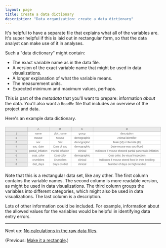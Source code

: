 ```yaml
---
layout: page
title: Create a data dictionary
description: "Data organization: create a data dictionary"
---
```




It's helpful to have a separate file
that explains what all of the variables are. It's super helpful if
this is laid out in rectangular form, so that the data analyst can
make use of it in analyses.

Such a "data dictionary" might contain:

- The exact variable name as in the data file.
- A version of the exact variable name that might be used in data visualizations.
- A longer explanation of what the variable means.
- The measurement units.
- Expected minimum and maximum values, perhaps.

This is part of the *metadata* that you'll want to prepare:
information *about* the data. You'll also want a `ReadMe` file that
includes an overview of the project and data.

Here's an example data dictionary.

<?xml version="1.0" encoding="UTF-8"?>
<svg width="692px" height="192px" viewBox="0 0 922 236" preserveAspectRatio="xMinYmin meet" xmlns="http://www.w3.org/2000/svg" xmlns:xlink="http://www.w3.org/1999/xlink" version="1.1">
    <rect x="521" y="209" width="400" height="26" fill="white" stroke="#CECECE" stroke-width="1" />
    <text x="721" y="222" text-anchor="middle" dominant-baseline="middle" font-family="sans-serif" fill="#626262" font-size="16px" >Number of days on high-fat diet</text>
    <rect x="391" y="209" width="130" height="26" fill="white" stroke="#CECECE" stroke-width="1" />
    <text x="456" y="222" text-anchor="middle" dominant-baseline="middle" font-family="sans-serif" fill="#626262" font-size="16px" >clinical</text>
    <rect x="261" y="209" width="130" height="26" fill="white" stroke="#CECECE" stroke-width="1" />
    <text x="326" y="222" text-anchor="middle" dominant-baseline="middle" font-family="sans-serif" fill="#626262" font-size="16px" >Days on diet</text>
    <rect x="131" y="209" width="130" height="26" fill="white" stroke="#CECECE" stroke-width="1" />
    <text x="196" y="222" text-anchor="middle" dominant-baseline="middle" font-family="sans-serif" fill="#626262" font-size="16px" >diet_days</text>
    <rect x="1" y="209" width="130" height="26" fill="#E9E9E9" stroke="#969696" stroke-width="1" />
    <text x="66" y="222" text-anchor="middle" dominant-baseline="middle" font-family="sans-serif" fill="#626262" font-size="16px" >8</text>
    <rect x="521" y="183" width="400" height="26" fill="white" stroke="#CECECE" stroke-width="1" />
    <text x="721" y="196" text-anchor="middle" dominant-baseline="middle" font-family="sans-serif" fill="#626262" font-size="16px" >Indicates if mouse stored food in their bedding</text>
    <rect x="391" y="183" width="130" height="26" fill="white" stroke="#CECECE" stroke-width="1" />
    <text x="456" y="196" text-anchor="middle" dominant-baseline="middle" font-family="sans-serif" fill="#626262" font-size="16px" >clinical</text>
    <rect x="261" y="183" width="130" height="26" fill="white" stroke="#CECECE" stroke-width="1" />
    <text x="326" y="196" text-anchor="middle" dominant-baseline="middle" font-family="sans-serif" fill="#626262" font-size="16px" >Crumblers</text>
    <rect x="131" y="183" width="130" height="26" fill="white" stroke="#CECECE" stroke-width="1" />
    <text x="196" y="196" text-anchor="middle" dominant-baseline="middle" font-family="sans-serif" fill="#626262" font-size="16px" >crumblers</text>
    <rect x="1" y="183" width="130" height="26" fill="#E9E9E9" stroke="#969696" stroke-width="1" />
    <text x="66" y="196" text-anchor="middle" dominant-baseline="middle" font-family="sans-serif" fill="#626262" font-size="16px" >7</text>
    <rect x="521" y="157" width="400" height="26" fill="white" stroke="#CECECE" stroke-width="1" />
    <text x="721" y="170" text-anchor="middle" dominant-baseline="middle" font-family="sans-serif" fill="#626262" font-size="16px" >Coat color, by visual inspection</text>
    <rect x="391" y="157" width="130" height="26" fill="white" stroke="#CECECE" stroke-width="1" />
    <text x="456" y="170" text-anchor="middle" dominant-baseline="middle" font-family="sans-serif" fill="#626262" font-size="16px" >demographic</text>
    <rect x="261" y="157" width="130" height="26" fill="white" stroke="#CECECE" stroke-width="1" />
    <text x="326" y="170" text-anchor="middle" dominant-baseline="middle" font-family="sans-serif" fill="#626262" font-size="16px" >Coat color</text>
    <rect x="131" y="157" width="130" height="26" fill="white" stroke="#CECECE" stroke-width="1" />
    <text x="196" y="170" text-anchor="middle" dominant-baseline="middle" font-family="sans-serif" fill="#626262" font-size="16px" >coat_color</text>
    <rect x="1" y="157" width="130" height="26" fill="#E9E9E9" stroke="#969696" stroke-width="1" />
    <text x="66" y="170" text-anchor="middle" dominant-baseline="middle" font-family="sans-serif" fill="#626262" font-size="16px" >6</text>
    <rect x="521" y="131" width="400" height="26" fill="white" stroke="#CECECE" stroke-width="1" />
    <text x="721" y="144" text-anchor="middle" dominant-baseline="middle" font-family="sans-serif" fill="#626262" font-size="16px" >Indicates if mouse showed partial pancreatic inflation</text>
    <rect x="391" y="131" width="130" height="26" fill="white" stroke="#CECECE" stroke-width="1" />
    <text x="456" y="144" text-anchor="middle" dominant-baseline="middle" font-family="sans-serif" fill="#626262" font-size="16px" >clinical</text>
    <rect x="261" y="131" width="130" height="26" fill="white" stroke="#CECECE" stroke-width="1" />
    <text x="326" y="144" text-anchor="middle" dominant-baseline="middle" font-family="sans-serif" fill="#626262" font-size="16px" >Partial inflation</text>
    <rect x="131" y="131" width="130" height="26" fill="white" stroke="#CECECE" stroke-width="1" />
    <text x="196" y="144" text-anchor="middle" dominant-baseline="middle" font-family="sans-serif" fill="#626262" font-size="16px" >partial_inflation</text>
    <rect x="1" y="131" width="130" height="26" fill="#E9E9E9" stroke="#969696" stroke-width="1" />
    <text x="66" y="144" text-anchor="middle" dominant-baseline="middle" font-family="sans-serif" fill="#626262" font-size="16px" >5</text>
    <rect x="521" y="105" width="400" height="26" fill="white" stroke="#CECECE" stroke-width="1" />
    <text x="721" y="118" text-anchor="middle" dominant-baseline="middle" font-family="sans-serif" fill="#626262" font-size="16px" >Date mouse was sacrificed</text>
    <rect x="391" y="105" width="130" height="26" fill="white" stroke="#CECECE" stroke-width="1" />
    <text x="456" y="118" text-anchor="middle" dominant-baseline="middle" font-family="sans-serif" fill="#626262" font-size="16px" >demographic</text>
    <rect x="261" y="105" width="130" height="26" fill="white" stroke="#CECECE" stroke-width="1" />
    <text x="326" y="118" text-anchor="middle" dominant-baseline="middle" font-family="sans-serif" fill="#626262" font-size="16px" >Date of sac</text>
    <rect x="131" y="105" width="130" height="26" fill="white" stroke="#CECECE" stroke-width="1" />
    <text x="196" y="118" text-anchor="middle" dominant-baseline="middle" font-family="sans-serif" fill="#626262" font-size="16px" >sac_date</text>
    <rect x="1" y="105" width="130" height="26" fill="#E9E9E9" stroke="#969696" stroke-width="1" />
    <text x="66" y="118" text-anchor="middle" dominant-baseline="middle" font-family="sans-serif" fill="#626262" font-size="16px" >4</text>
    <rect x="521" y="79" width="400" height="26" fill="white" stroke="#CECECE" stroke-width="1" />
    <text x="721" y="92" text-anchor="middle" dominant-baseline="middle" font-family="sans-serif" fill="#626262" font-size="16px" >Male (M) or Female (F)</text>
    <rect x="391" y="79" width="130" height="26" fill="white" stroke="#CECECE" stroke-width="1" />
    <text x="456" y="92" text-anchor="middle" dominant-baseline="middle" font-family="sans-serif" fill="#626262" font-size="16px" >demographic</text>
    <rect x="261" y="79" width="130" height="26" fill="white" stroke="#CECECE" stroke-width="1" />
    <text x="326" y="92" text-anchor="middle" dominant-baseline="middle" font-family="sans-serif" fill="#626262" font-size="16px" >Sex</text>
    <rect x="131" y="79" width="130" height="26" fill="white" stroke="#CECECE" stroke-width="1" />
    <text x="196" y="92" text-anchor="middle" dominant-baseline="middle" font-family="sans-serif" fill="#626262" font-size="16px" >sex</text>
    <rect x="1" y="79" width="130" height="26" fill="#E9E9E9" stroke="#969696" stroke-width="1" />
    <text x="66" y="92" text-anchor="middle" dominant-baseline="middle" font-family="sans-serif" fill="#626262" font-size="16px" >3</text>
    <rect x="521" y="53" width="400" height="26" fill="white" stroke="#CECECE" stroke-width="1" />
    <text x="721" y="66" text-anchor="middle" dominant-baseline="middle" font-family="sans-serif" fill="#626262" font-size="16px" >Animal identifier</text>
    <rect x="391" y="53" width="130" height="26" fill="white" stroke="#CECECE" stroke-width="1" />
    <text x="456" y="66" text-anchor="middle" dominant-baseline="middle" font-family="sans-serif" fill="#626262" font-size="16px" >demographic</text>
    <rect x="261" y="53" width="130" height="26" fill="white" stroke="#CECECE" stroke-width="1" />
    <text x="326" y="66" text-anchor="middle" dominant-baseline="middle" font-family="sans-serif" fill="#626262" font-size="16px" >Mouse</text>
    <rect x="131" y="53" width="130" height="26" fill="white" stroke="#CECECE" stroke-width="1" />
    <text x="196" y="66" text-anchor="middle" dominant-baseline="middle" font-family="sans-serif" fill="#626262" font-size="16px" >mouse</text>
    <rect x="1" y="53" width="130" height="26" fill="#E9E9E9" stroke="#969696" stroke-width="1" />
    <text x="66" y="66" text-anchor="middle" dominant-baseline="middle" font-family="sans-serif" fill="#626262" font-size="16px" >2</text>
    <rect x="521" y="27" width="400" height="26" fill="white" stroke="#CECECE" stroke-width="1" />
    <text x="721" y="40" text-anchor="middle" dominant-baseline="middle" font-family="sans-serif" fill="#626262" font-size="16px" >description</text>
    <rect x="391" y="27" width="130" height="26" fill="white" stroke="#CECECE" stroke-width="1" />
    <text x="456" y="40" text-anchor="middle" dominant-baseline="middle" font-family="sans-serif" fill="#626262" font-size="16px" >group</text>
    <rect x="261" y="27" width="130" height="26" fill="white" stroke="#CECECE" stroke-width="1" />
    <text x="326" y="40" text-anchor="middle" dominant-baseline="middle" font-family="sans-serif" fill="#626262" font-size="16px" >plot_name</text>
    <rect x="131" y="27" width="130" height="26" fill="white" stroke="#CECECE" stroke-width="1" />
    <text x="196" y="40" text-anchor="middle" dominant-baseline="middle" font-family="sans-serif" fill="#626262" font-size="16px" >name</text>
    <rect x="1" y="27" width="130" height="26" fill="#E9E9E9" stroke="#969696" stroke-width="1" />
    <text x="66" y="40" text-anchor="middle" dominant-baseline="middle" font-family="sans-serif" fill="#626262" font-size="16px" >1</text>
    <rect x="521" y="1" width="400" height="26" fill="#E9E9E9" stroke="#969696" stroke-width="1" />
    <text x="721" y="14" text-anchor="middle" dominant-baseline="middle" font-family="sans-serif" fill="#626262" font-size="16px" >D</text>
    <rect x="391" y="1" width="130" height="26" fill="#E9E9E9" stroke="#969696" stroke-width="1" />
    <text x="456" y="14" text-anchor="middle" dominant-baseline="middle" font-family="sans-serif" fill="#626262" font-size="16px" >C</text>
    <rect x="261" y="1" width="130" height="26" fill="#E9E9E9" stroke="#969696" stroke-width="1" />
    <text x="326" y="14" text-anchor="middle" dominant-baseline="middle" font-family="sans-serif" fill="#626262" font-size="16px" >B</text>
    <rect x="131" y="1" width="130" height="26" fill="#E9E9E9" stroke="#969696" stroke-width="1" />
    <text x="196" y="14" text-anchor="middle" dominant-baseline="middle" font-family="sans-serif" fill="#626262" font-size="16px" >A</text>
    <rect x="1" y="1" width="130" height="26" fill="#E9E9E9" stroke="#969696" stroke-width="1" />
</svg>

Note that this is a rectangular data set, like any other. The first
column contains the variable names. The second column is more readable
version, as might be used in data visualizations. The third column
groups the variables into different categories, which might
also be used in data visualizations. The last column is a description.

Lots of other information could be included. For example, information about
the allowed values for the variables would be helpful in identifying
data entry errors.

---

Next up: [No calculations in the raw data files](no_calculations.html).

(Previous: [Make it a rectangle](rectangle.html).)
